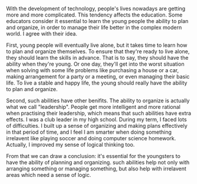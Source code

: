 
<!-- Because modern life is very complex, it's essential for young people to have the
ability to plan and organize -->

With the development of technology, people's lives nowadays are getting more and
more complicated. This tendency affects the education. Some educators consider it
essential to learn the young people the ability to plan and organize, in order to
manage their life better in the complex modern world. I agree with their idea.

First, young people will eventually live alone, but it takes time to learn how to
plan and organize themselves. To ensure that they're ready to live alone, they
should learn the skills in advance. That is to say, they should have the ability
when they're young. Or one day, they'll get into the worst situation when
solving with some life problems like purchasing a house or a car, making arrangement
for a party or a meeting, or even managing their basic life. To live a stable and
happy life, the young should really have the ability to plan and organize.

Second, such abilities have other benifits. The ability to organize is actually what
we call "leadership". People get more intelligent and more rational when practising
their leadership, which means that such abilities have extra effects. I was a club
leader in my high school. During my term, I faced lots of difficulties. I built up a
sense of organizing and making plans effectively in that period of time, and I feel
I am smarter when doing something irrelavent like playing soccer and doing computer
science homework. Actually, I improved my sense of logical thinking too.

From that we can draw a conclusion: it's essential for the youngsters to have the
ability of planning and organizing. such abilities help not only with arranging
something or managing something, but also help with irrelavent areas which need a
sense of logic.

